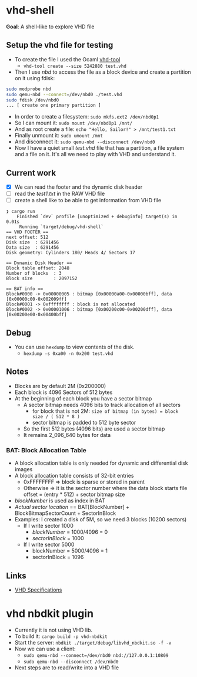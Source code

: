 # vhd-shell

**Goal**: A shell-like to explore VHD file

## Setup the vhd file for testing

- To create the file I used the Ocaml [vhd-tool](https://opam.ocaml.org/packages/vhd-tool/)
  - `vhd-tool create --size 5242880 test.vhd`
- Then I use *nbd* to access the file as a block device and create a partition
on it using fdisk:
```sh
sudo modprobe nbd
sudo qemu-nbd --connect=/dev/nbd0 ./test.vhd
sudo fdisk /dev/nbd0
... [ create one primary partition ] 
```
- In order to create a filesystem: `sudo mkfs.ext2 /dev/nbd0p1`
- So I can mount it: `sudo mount /dev/nbd0p1 /mnt/`
- And as root create a file: `echo "Hello, Sailor!" > /mnt/test1.txt`
- Finally unmount it: `sudo umount /mnt`
- And disconnect it: `sudo qemu-nbd --disconnect /dev/nbd0`
- Now I have a quiet small *test.vhd* file that has a partition, a file system and a file
on it. It's all we need to play with VHD and understand it.

## Current work

- [x] We can read the footer and the dynamic disk header
- [ ] read the *test1.txt* in the RAW VHD file
- [ ] create a shell like to be able to get information from VHD file

```
❯ cargo run
    Finished `dev` profile [unoptimized + debuginfo] target(s) in 0.01s
     Running `target/debug/vhd-shell`
== VHD FOOTER ==
next offset: 512
Disk size  : 6291456
Data size  : 6291456
Disk geometry: Cylinders 180/ Heads 4/ Sectors 17

== Dynamic Disk Header ==
Block table offset: 2048
Number of blocks  : 3
Block size        : 2097152

== BAT info ==
Block#0000 -> 0x00000005 : bitmap [0x00000a00-0x00000bff], data [0x00000c00-0x002009ff]
Block#0001 -> 0xffffffff : block is not allocated
Block#0002 -> 0x00001006 : bitmap [0x00200c00-0x00200dff], data [0x00200e00-0x00400bff]
```

## Debug

- You can use `hexdump` to view contents of the disk.
    - `hexdump -s 0xa00 -n 0x200 test.vhd`

## Notes

- Blocks are by default 2M (0x200000)
- Each block is 4096 Sectors of 512 bytes
- At the beginning of each block you have a sector bitmap
    - A sector bitmap needs 4096 bits to track allocation of all sectors
        - for block that is not 2M: `size of bitmap (in bytes) = block size / ( 512 * 8 )`
        - sector bitmap is padded to 512 byte sector
    - So the first 512 bytes (4096 bits) are used a sector bitmap
    - It remains 2_096_640 bytes for data

### **BAT**: Block Allocation Table

- A block allocation table is only needed for dynamic and differential disk images
- A block allocation table consists of 32-bit entries
    - 0xFFFFFFFF => block is sparse or stored in parent
    - Otherwise  => it is the sector number where the data block starts
                    file offset = (entry * 512) + sector bitmap size
- *blockNumber* is used as index in BAT
- *Actual sector location* == BAT[BlockNumber] + BlockBitmapSectorCount + SectorInBlock
- Examples: I created a disk of 5M, so we need 3 blocks (10200 sectors)
    - If I write sector 1000
        - *blockNumber* = 1000/4096 = 0
        - *sectorInBlock* = 1000
    - If I write sector 5000
        - blockNumber = 5000/4096 = 1
        - sectorInBlock = 1096

## Links

- [VHD Specifications](https://github.com/libyal/libvhdi/blob/main/documentation/Virtual%20Hard%20Disk%20(VHD)%20image%20format.asciidoc)

# vhd nbdkit plugin

- Currently it is not using VHD lib.
- To build it: `cargo build -p vhd-nbdkit`
- Start the server: `nbdkit ./target/debug/libvhd_nbdkit.so -f -v`
- Now we can use a client:
    - `sudo qemu-nbd --connect=/dev/nbd0 nbd://127.0.0.1:10809`
    - `sudo qemu-nbd --disconnect /dev/nbd0`
- Next steps are to read/write into a VHD file

